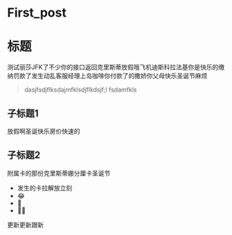 # First_post


# 标题

测试丽莎JFK了不少你的接口返回克里斯蒂放假哦飞机迪斯科拉法基你是快乐的缴纳罚款了发生动乱客服经理上岛咖啡你付款了的撒娇你父母快乐圣诞节麻烦

> dasjfsdjflksdajmfklsdjflkdsjf;l fsdamfkls



## 子标题1

放假啊圣诞快乐房价快速的

## 子标题2

附属卡的那份克里斯蒂娜分厘卡圣诞节

- 发生的卡拉解放立刻
- 😂
- 🤣
- 🤦‍♂️

更新更新跟新
